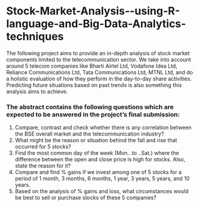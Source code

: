 # Stock-Market-Analysis--using-R-language-and-Big-Data-Analytics-techniques
The following project aims to provide an in-depth analysis of stock market components limited to the telecommunication sector. We take into account around 5 telecom companies like Bharti Airtel Ltd, Vodafone Idea Ltd, Reliance Communications Ltd, Tata Communications Ltd, MTNL Ltd, and do a holistic evaluation of how they perform in the day-to-day share activities. Predicting future situations based on past trends is also something this analysis aims to achieve.

### The abstract contains the following questions which are expected to be answered in the project’s final submission:

1. Compare, contrast and check whether there is any correlation between the
BSE overall market and the telecommunication industry?
2. What might be the reason or situation behind the fall and rise that occurred
for 5 stocks?
3. Find the most common day of the week (Mon...to ..Sat.) where the
difference between the open and close price is high for stocks. Also, state the
reason for it?
4. Compare and find % gains if we invest among one of 5 stocks for a period of
1 month, 3 months, 6 months, 1 year, 3 years, 5 years, and 10 years.
5. Based on the analysis of % gains and loss, what circumstances would be best
to sell or purchase stocks of these 5 companies?

